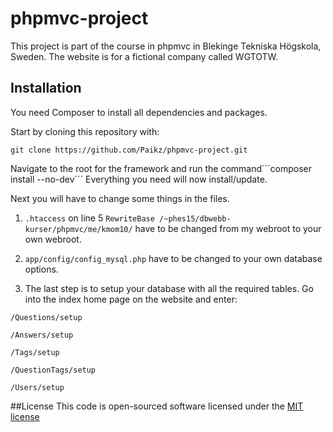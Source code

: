 # phpmvc-project

This project is part of the course in phpmvc in Blekinge Tekniska Högskola, Sweden. The website is for a fictional company called WGTOTW.

## Installation
You need Composer to install all dependencies and packages.

Start by cloning this repository with:
```
git clone https://github.com/Paikz/phpmvc-project.git
```

Navigate to the root for the framework and run the command´´´composer install --no-dev´´´
Everything you need will now install/update.

Next you will have to change some things in the files.

1. ```.htaccess``` on line 5 ```RewriteBase /~phes15/dbwebb-kurser/phpmvc/me/kmom10/``` have to be changed from my webroot to your own webroot.

2. ```app/config/config_mysql.php``` have to be changed to your own database options.

3. The last step is to setup your database with all the required tables.
   Go into the index home page on the website and enter:

  ```/Questions/setup```

  ```/Answers/setup```
  
  ```/Tags/setup```
  
  ```/QuestionTags/setup```
  
  ```/Users/setup```
  
  
##License
This code is open-sourced software licensed under the [MIT license](https://opensource.org/licenses/MIT)

